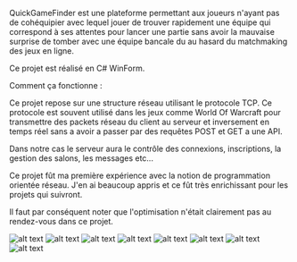 QuickGameFinder est une plateforme permettant aux joueurs n'ayant pas de cohéquipier avec lequel jouer de trouver rapidement une équipe qui correspond à ses attentes pour lancer une partie sans avoir la mauvaise surprise de tomber avec une équipe bancale du au hasard du matchmaking des jeux en ligne.

Ce projet est réalisé en C# WinForm.

Comment ça fonctionne :

Ce projet repose sur une structure réseau utilisant le protocole TCP. Ce protocole est souvent utilisé dans les jeux comme World Of Warcraft pour transmettre des packets réseau du client au serveur et inversement en temps réel sans a avoir a passer par des requêtes POST et GET a une API.

Dans notre cas le serveur aura le contrôle des connexions, inscriptions, la gestion des salons, les messages etc...

Ce projet fût ma première expérience avec la notion de programmation orientée réseau. J'en ai beaucoup appris et ce fût très enrichissant pour les projets qui suivront.

Il faut par conséquent noter que l'optimisation n'était clairement pas au rendez-vous dans ce projet.

![alt text](http://alexandregerez.com/imgs/QUICKGAMEFINDER/QGFPRESENTATION/chargement.png)
![alt text](http://alexandregerez.com/imgs/QUICKGAMEFINDER/QGFPRESENTATION/CONNEXION.png)
![alt text](http://alexandregerez.com/imgs/QUICKGAMEFINDER/QGFPRESENTATION/PREMIEREPAGEVIDE.png)
![alt text](http://alexandregerez.com/imgs/QUICKGAMEFINDER/QGFPRESENTATION/CREATEGRP.png)
![alt text](http://alexandregerez.com/imgs/QUICKGAMEFINDER/QGFPRESENTATION/PREMIEREPAGEPLEINE.png)
![alt text](http://alexandregerez.com/imgs/QUICKGAMEFINDER/QGFPRESENTATION/Chat.png)
![alt text](http://alexandregerez.com/imgs/QUICKGAMEFINDER/QGFPRESENTATION/MISSINGAME2.png)
![alt text](http://alexandregerez.com/imgs/QUICKGAMEFINDER/QGFPRESENTATION/Serv.png)
